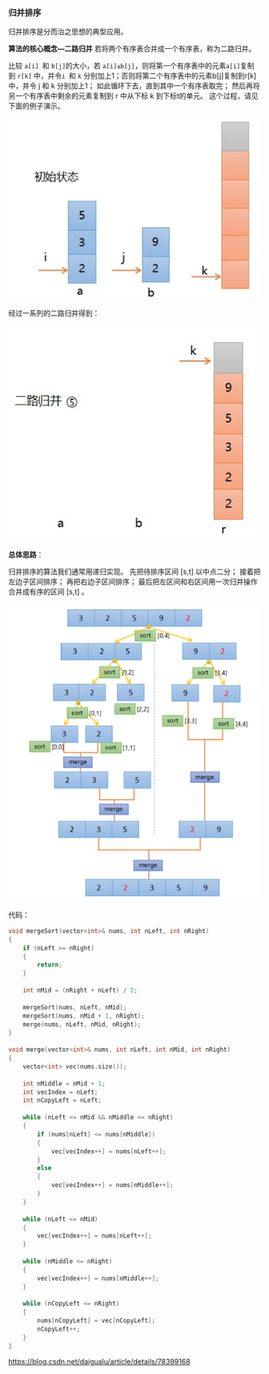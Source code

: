 ### 归并排序

归并排序是分而治之思想的典型应用。

**算法的核心概念—二路归并**
若将两个有序表合并成一个有序表，称为二路归并。

比较 `a[i] `和 `b[j]`的大小，若 `a[i]≤b[j]`，则将第一个有序表中的元素`a[i]`复制到 `r[k]` 中，并令`i `和 `k` 分别加上1；否则将第二个有序表中的元素b[j]复制到r[k] 中，并令 j 和 k 分别加上1；
如此循环下去，直到其中一个有序表取完；
然后再将另一个有序表中剩余的元素复制到 r 中从下标 k 到下标t的单元。
这个过程，请见下面的例子演示。

![avatar](归并001.png)

经过一系列的二路归并得到：

![avatar](归并002.png)

**总体思路**：

归并排序的算法我们通常用递归实现。
先把待排序区间 [s,t] 以中点二分；
接着把左边子区间排序；
再把右边子区间排序；
最后把左区间和右区间用一次归并操作合并成有序的区间 [s,t] 。

![avatar](归并003.png)

代码：

````c++
void mergeSort(vector<int>& nums, int nLeft, int nRight)
{
    if (nLeft >= nRight)
    {
        return;
    }

    int nMid = (nRight + nLeft) / 2;

    mergeSort(nums, nLeft, nMid);
    mergeSort(nums, nMid + 1, nRight);
    merge(nums, nLeft, nMid, nRight);
}

void merge(vector<int>& nums, int nLeft, int nMid, int nRight)
{
    vector<int> vec(nums.size());

    int nMiddle = nMid + 1;
    int vecIndex = nLeft;
    int nCopyLeft = nLeft;

    while (nLeft <= nMid && nMiddle <= nRight)
    {
        if (nums[nLeft] <= nums[nMiddle])
        {
            vec[vecIndex++] = nums[nLeft++];
        }
        else
        {
            vec[vecIndex++] = nums[nMiddle++];
        }
    }

    while (nLeft <= nMid)
    {
        vec[vecIndex++] = nums[nLeft++];
    }

    while (nMiddle <= nRight)
    {
        vec[vecIndex++] = nums[nMiddle++];
    }

    while (nCopyLeft <= nRight)
    {
        nums[nCopyLeft] = vec[nCopyLeft];
        nCopyLeft++;
    }
}
````



https://blog.csdn.net/daigualu/article/details/78399168